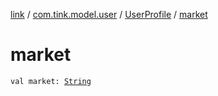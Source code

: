 [link](../../index.md) / [com.tink.model.user](../index.md) / [UserProfile](index.md) / [market](./market.md)

# market

`val market: `[`String`](https://kotlinlang.org/api/latest/jvm/stdlib/kotlin/-string/index.html)